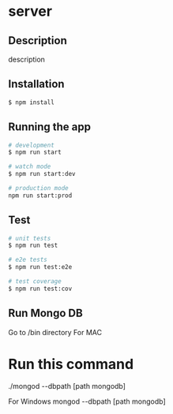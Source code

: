 # server

## Description

description

## Installation

```bash
$ npm install
```

## Running the app

```bash
# development
$ npm run start

# watch mode
$ npm run start:dev

# production mode
npm run start:prod
```

## Test

```bash
# unit tests
$ npm run test

# e2e tests
$ npm run test:e2e

# test coverage
$ npm run test:cov
```

## Run Mongo DB
Go to <mongodb-install-directory>/bin directory
For MAC
# Run this command
./mongod --dbpath [path mongodb]

For Windows
mongod --dbpath [path mongodb]

